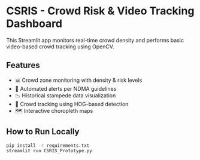 # CSRIS - Crowd Risk & Video Tracking Dashboard

This Streamlit app monitors real-time crowd density and performs basic video-based crowd tracking using OpenCV.

## Features
- 📊 Crowd zone monitoring with density & risk levels
- 🚨 Automated alerts per NDMA guidelines
- 📉 Historical stampede data visualization
- 🎥 Crowd tracking using HOG-based detection
- 🗺️ Interactive choropleth maps

## How to Run Locally
```bash
pip install -r requirements.txt
streamlit run CSRIS_Prototype.py
```
